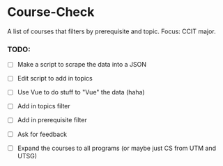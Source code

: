 # Course-Check
A list of courses that filters by prerequisite and topic. Focus: CCIT major.

### TODO:

- [ ] Make a script to scrape the data into a JSON

- [ ] Edit script to add in topics

- [ ] Use Vue to do stuff to "Vue" the data (haha)

- [ ] Add in topics filter

- [ ] Add in prerequisite filter

- [ ] Ask for feedback

- [ ] Expand the courses to all programs (or maybe just CS from UTM and UTSG)
